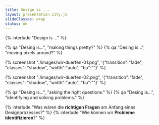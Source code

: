 ```yaml
---
title: Design is ...
layout: presentation.11ty.js
slideClasses: wrap
status: ok
---
```


{% interlude "Design is ..." %}

{% qa "Desing is...", "making things pretty?" %}
{% qa "Desing is...", "moving pixels around?" %}


{% screenshot "./images/wir-duerfen-01.png", '{"transition":"fade", "classes": "shadow", "width":"auto", "bu":""}' %}

{% screenshot "./images/wir-duerfen-02.png", '{"transition":"fade", "classes": "shadow", "width":"auto", "bu":""}' %}

{% qa "Desing is...", "asking the right questions." %}
{% qa "Desing is...", "identifying and solving problems." %}

{% interlude "Was wären die <strong>richtigen Fragen</strong> am Anfang eines Designprozesses?" %}
{% interlude "Wie können wir <strong>Probleme identifizieren</strong>?" %}

